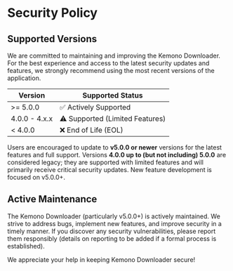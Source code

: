 # Security Policy

## Supported Versions

We are committed to maintaining and improving the Kemono Downloader. For the best experience and access to the latest security updates and features, we strongly recommend using the most recent versions of the application.

| Version        | Supported Status                     |
| -------------- | ------------------------------------ |
| >= 5.0.0       | :white_check_mark: Actively Supported  |
| 4.0.0 - 4.x.x  | :warning: Supported (Limited Features) |
| < 4.0.0        | :x: End of Life (EOL)                |

Users are encouraged to update to **v5.0.0 or newer** versions for the latest features and full support.
Versions **4.0.0 up to (but not including) 5.0.0** are considered legacy; they are supported with limited features and will primarily receive critical security updates. New feature development is focused on v5.0.0+.

## Active Maintenance

The Kemono Downloader (particularly v5.0.0+) is actively maintained. We strive to address bugs, implement new features, and improve security in a timely manner. If you discover any security vulnerabilities, please report them responsibly (details on reporting to be added if a formal process is established).

We appreciate your help in keeping Kemono Downloader secure!